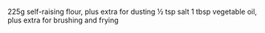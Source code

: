 225g self-raising flour, plus extra for dusting
½ tsp salt
1 tbsp vegetable oil, plus extra for brushing and frying